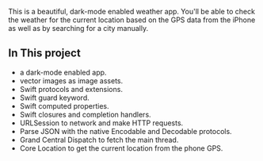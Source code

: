 This is a beautiful, dark-mode enabled weather app. You'll be able to check the weather for the current location based on the GPS data from the iPhone as well as by searching for a city manually. 

## In This project

* a dark-mode enabled app.
* vector images as image assets.
* Swift protocols and extensions. 
* Swift guard keyword. 
* Swift computed properties.
* Swift closures and completion handlers.
* URLSession to network and make HTTP requests.
* Parse JSON with the native Encodable and Decodable protocols. 
* Grand Central Dispatch to fetch the main thread.
* Core Location to get the current location from the phone GPS. 

